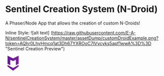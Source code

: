# Sentinel Creation System (N-Droid)
A Phaser/Node App  that allows the creation of custom N-Droids!

Inline Style: ![alt text] (https://raw.githubusercontent.com/E-A-N/sentinelCreationSystem/master/assetDump/customDroidExample.png?token=AQhr0LhyHmcq1at3Dh67YXROoC7lVvcyks5apf1wwA%3D%3D "Sentinel Creation Preview")

![alt text](https://github.com/adam-p/markdown-here/raw/master/src/common/images/icon48.png "Logo Title Text 1")
